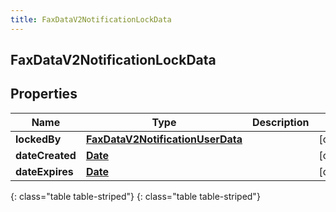 ```yaml
---
title: FaxDataV2NotificationLockData
---
```

## FaxDataV2NotificationLockData


## Properties

| Name | Type | Description | Notes |
| ------------ | ------------- | ------------- | ------------- |
| **lockedBy** | [**FaxDataV2NotificationUserData**](FaxDataV2NotificationUserData.html) |  |  [optional] |
| **dateCreated** | [**Date**](Date.html) |  |  [optional] |
| **dateExpires** | [**Date**](Date.html) |  |  [optional] |
{: class="table table-striped"}
{: class="table table-striped"}


